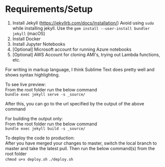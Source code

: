 # Requirements/Setup

1. Install Jekyll (https://jekyllrb.com/docs/installation/)
Avoid using `sudo` while installing jekyll. Use the `gem install --user-install bundler jekyll` (macOS)
2. Install Docker
3. Install Jupyter Notebooks
4. [Optional] Microsoft account for running Azure notebooks
5. [Optional] AWS Account for cloning AMI's, trying out Lambda functions, etc.

For writing in markup language, I think Sublime Text does pretty well and shows syntax highlighting.

To see live preview:<br>
From the root folder run the below command<br>
`bundle exec jekyll serve -s _source/`

After this, you can go to the url specified by the output of the above command

For building the output only:<br>
From the root folder run the below command<br>
`bundle exec jekyll build -s _source/`

To deploy the code to production:<br>
After you have merged your changes to master, switch the local branch to master and take the latest pull.
Then run the below command(s) from the root folder<br>
`chmod u+x deploy.sh`
`./deploy.sh`


